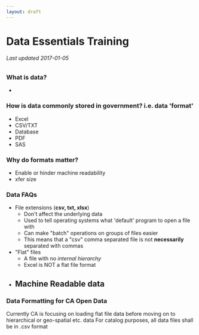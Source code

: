 ```yaml
---
layout: draft
---
```


# Data Essentials Training
###### Last updated 2017-01-05

### What is data?
- 

### How is data commonly stored in government? i.e. data 'format'
- Excel
- CSV/TXT
- Database
- PDF
- SAS

### Why do formats matter?
- Enable or hinder machine readability
- xfer size

### Data FAQs
- File extensions (**csv, txt, xlsx**)
  - Don't affect the underlying data
  - Used to tell operating systems what 'default' program to open a file with
  - Can make "batch" operations on groups of files easier
  - This means that a "csv" comma separated file is not **necessarily** separated with commas
- "Flat" files
  - A file with no *internal hierarchy*
  - Excel is NOT a flat file format
- Machine Readable data
  - 

### Data Formatting for CA Open Data
Currently CA is focusing on loading flat file data before moving on to hierarchical or geo-spatial etc. data
For catalog purposes, all data files shall be in .csv format